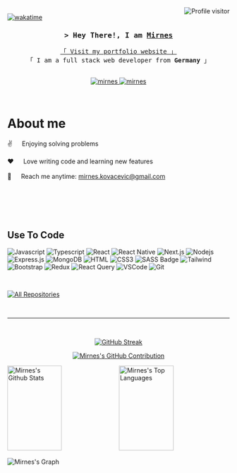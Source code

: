 

<a href="https://komarev.com/ghpvc/?username=Mirnessss">
  <img align="right" src="https://komarev.com/ghpvc/?username=Mirnessss&label=Visitors&color=0e75b6&style=flat" alt="Profile visitor" />
</a>


[![wakatime](https://wakatime.com/badge/user/eebb3dd8-d9b2-40de-9b88-6fd6cac99dbc.svg)](https://wakatime.com/@eebb3dd8-d9b2-40de-9b88-6fd6cac99dbc)

<!-- Intro  -->
<h3 align="center">
        <samp>&gt; Hey There!, I am
                <b><a target="_blank" href="https://mirnes-dev.com">Mirnes</a></b>
        </samp>
</h3>


<p align="center"> 
  <samp>
    <a href="https://mirnes-dev.com">「 Visit my portfolio website 」</a>
    <br>
    「 I am a full stack web developer from <b>Germany</b> 」
    <br>
    <br>
  </samp>
</p>

<p align="center">
 <a href="https://mirnes-dev.com" target="blank">
  <img src="https://img.shields.io/badge/Website-DC143C?style=for-the-badge&logo=medium&logoColor=white" alt="mirnes" />
 </a>
 <a href="https://www.linkedin.com/in/mirnes-kovacevic/" target="_blank">
  <img src="https://img.shields.io/badge/LinkedIn-0077B5?style=for-the-badge&logo=linkedin&logoColor=white" alt="mirnes"/>
 </a>


</p>
<br />

<!-- About Section -->
 # About me
 
<p>

  
 ✌️ &emsp; Enjoying solving problems <br/><br/>
 ❤️ &emsp; Love writing code and learning new features<br/><br/>
 📧 &emsp; Reach me anytime: mirnes.kovacevic@gmail.com<br/><br/>


</p>

<br/>
<br/>
<br/>

## Use To Code

![Javascript](https://img.shields.io/badge/Javascript-F0DB4F?style=for-the-badge&labelColor=black&logo=javascript&logoColor=F0DB4F)
![Typescript](https://img.shields.io/badge/Typescript-007acc?style=for-the-badge&labelColor=black&logo=typescript&logoColor=007acc)
![React](https://img.shields.io/badge/-React-61DBFB?style=for-the-badge&labelColor=black&logo=react&logoColor=61DBFB)
![React Native](https://img.shields.io/badge/React_Native-20232A?style=for-the-badge&logo=react&logoColor=61DAFB)
![Next.js](https://img.shields.io/badge/next.js-000000?style=for-the-badge&logo=nextdotjs&logoColor=white)
![Nodejs](https://img.shields.io/badge/Nodejs-3C873A?style=for-the-badge&labelColor=black&logo=node.js&logoColor=3C873A)
![Express.js](https://img.shields.io/badge/Express.js-000000?style=for-the-badge&logo=express&logoColor=white)
![MongoDB](https://img.shields.io/badge/MongoDB-4EA94B?style=for-the-badge&logo=mongodb&logoColor=white)
![HTML](https://img.shields.io/badge/HTML5-E34F26?style=for-the-badge&logo=html5&logoColor=white)
![CSS3](https://img.shields.io/badge/CSS3-1572B6?style=for-the-badge&logo=css3&logoColor=white)
![SASS Badge](https://img.shields.io/badge/Sass-CC6699?style=for-the-badge&logo=sass&logoColor=white)
![Tailwind](https://img.shields.io/badge/Tailwind_CSS-092749?style=for-the-badge&logo=tailwindcss&logoColor=06B6D4&labelColor=000000)
![Bootstrap](https://img.shields.io/badge/Bootstrap-563D7C?style=for-the-badge&logo=bootstrap&logoColor=white)
![Redux](https://img.shields.io/badge/Redux-593D88?style=for-the-badge&logo=redux&logoColor=white)
![React Query](https://img.shields.io/badge/-React_Query-FF4154?style=for-the-badge&logo=react%20query&logoColor=white)
![VSCode](https://img.shields.io/badge/Visual_Studio-0078d7?style=for-the-badge&logo=visual%20studio&logoColor=white)
![Git](https://img.shields.io/badge/Git-F05032?style=for-the-badge&logo=git&logoColor=white)

<br/>



<p align="left">
  <a href="https://github.com/Mirnessss?tab=repositories" target="_blank"><img alt="All Repositories" title="All Repositories" src="https://img.shields.io/badge/-All%20Repos-2962FF?style=for-the-badge&logo=koding&logoColor=white"/></a>
</p>

<br/>
<hr/>
<br/>

<p align="center">
<a href="https://git.io/streak-stats"><img src="https://streak-stats.demolab.com?user=Mirnessss&theme=dark" alt="GitHub Streak" /></a>
</p>

<p align="center">
  <a href="https://github.com/Mirnessss">
    <img src="https://github-profile-summary-cards.vercel.app/api/cards/profile-details?username=Mirnessss&theme=radical" alt="Mirnes's GitHub Contribution"/>
  </a>
</p>

<a> 
    <a href="https://github.com/Mirnessss"><img alt="Mirnes's Github Stats" src="https://denvercoder1-github-readme-stats.vercel.app/api?username=Mirnessss&show_icons=true&count_private=true&theme=react&border_color=7F3FBF&bg_color=0D1117&title_color=F85D7F&icon_color=F8D866" height="192px" width="49.5%"/></a>
  <a href="https://github.com/Mirnessss"><img alt="Mirnes's Top Languages" src="https://denvercoder1-github-readme-stats.vercel.app/api/top-langs/?username=Mirnessss&langs_count=8&layout=compact&theme=react&border_color=7F3FBF&bg_color=0D1117&title_color=F85D7F&icon_color=F8D866" height="192px" width="49.5%"/></a>
  <br/>
</a>


![Mirnes's Graph](https://github-readme-activity-graph.vercel.app/graph?username=Mirnessss&custom_title=Mirnes's%20GitHub%20Activity%20Graph&bg_color=0D1117&color=7F3FBF&line=7F3FBF&point=7F3FBF&area_color=FFFFFF&title_color=FFFFFF&area=true)

